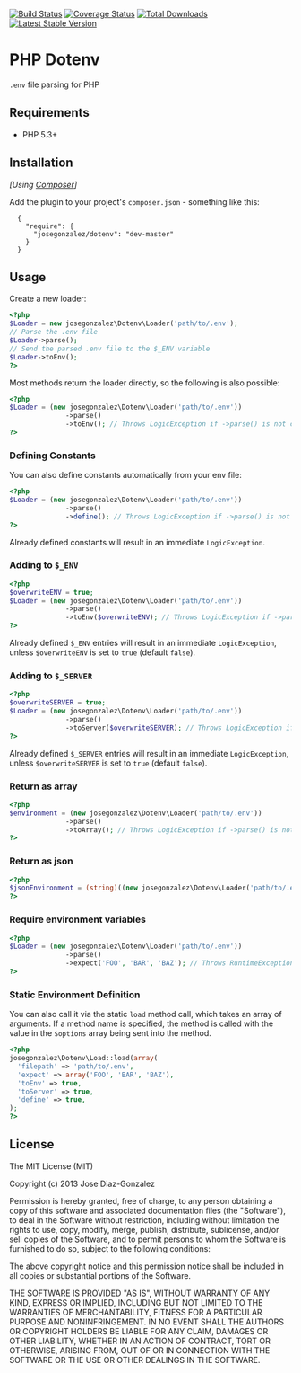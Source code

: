 [![Build Status](https://travis-ci.org/josegonzalez/php-dotenv.png?branch=master)](https://travis-ci.org/josegonzalez/php-dotenv) [![Coverage Status](https://coveralls.io/repos/josegonzalez/php-dotenv/badge.png?branch=master)](https://coveralls.io/r/josegonzalez/php-dotenv?branch=master) [![Total Downloads](https://poser.pugx.org/josegonzalez/dotenv/d/total.png)](https://packagist.org/packages/josegonzalez/dotenv) [![Latest Stable Version](https://poser.pugx.org/josegonzalez/dotenv/v/stable.png)](https://packagist.org/packages/josegonzalez/dotenv)

# PHP Dotenv

`.env` file parsing for PHP

## Requirements

* PHP 5.3+

## Installation

_[Using [Composer](http://getcomposer.org/)]_

Add the plugin to your project's `composer.json` - something like this:

```composer
  {
    "require": {
      "josegonzalez/dotenv": "dev-master"
    }
  }
```

## Usage

Create a new loader:

```php
<?php
$Loader = new josegonzalez\Dotenv\Loader('path/to/.env');
// Parse the .env file
$Loader->parse();
// Send the parsed .env file to the $_ENV variable
$Loader->toEnv();
?>
```

Most methods return the loader directly, so the following is also possible:

```php
<?php
$Loader = (new josegonzalez\Dotenv\Loader('path/to/.env'))
              ->parse()
              ->toEnv(); // Throws LogicException if ->parse() is not called first
?>
```

### Defining Constants

You can also define constants automatically from your env file:

```php
<?php
$Loader = (new josegonzalez\Dotenv\Loader('path/to/.env'))
              ->parse()
              ->define(); // Throws LogicException if ->parse() is not called first
?>
```

Already defined constants will result in an immediate `LogicException`.

### Adding to `$_ENV`

```php
<?php
$overwriteENV = true;
$Loader = (new josegonzalez\Dotenv\Loader('path/to/.env'))
              ->parse()
              ->toEnv($overwriteENV); // Throws LogicException if ->parse() is not called first
?>
```

Already defined `$_ENV` entries will result in an immediate `LogicException`, unless `$overwriteENV` is set to `true` (default `false`).

### Adding to `$_SERVER`

```php
<?php
$overwriteSERVER = true;
$Loader = (new josegonzalez\Dotenv\Loader('path/to/.env'))
              ->parse()
              ->toServer($overwriteSERVER); // Throws LogicException if ->parse() is not called first
?>
```

Already defined `$_SERVER` entries will result in an immediate `LogicException`, unless `$overwriteSERVER` is set to `true` (default `false`).

### Return as array

```php
<?php
$environment = (new josegonzalez\Dotenv\Loader('path/to/.env'))
              ->parse()
              ->toArray(); // Throws LogicException if ->parse() is not called first
?>
```

### Return as json

```php
<?php
$jsonEnvironment = (string)((new josegonzalez\Dotenv\Loader('path/to/.env'))->parse());
?>
```

### Require environment variables

```php
<?php
$Loader = (new josegonzalez\Dotenv\Loader('path/to/.env'))
              ->parse()
              ->expect('FOO', 'BAR', 'BAZ'); // Throws RuntimeException if variables are missing
?>
```

### Static Environment Definition

You can also call it via the static `load` method call, which takes an array of arguments. If a method name is specified, the method is called with the value in the `$options` array being sent into the method.

```php
<?php
josegonzalez\Dotenv\Load::load(array(
  'filepath' => 'path/to/.env',
  'expect' => array('FOO', 'BAR', 'BAZ'),
  'toEnv' => true,
  'toServer' => true,
  'define' => true,
);
?>
```

## License

The MIT License (MIT)

Copyright (c) 2013 Jose Diaz-Gonzalez

Permission is hereby granted, free of charge, to any person obtaining a copy
of this software and associated documentation files (the "Software"), to deal
in the Software without restriction, including without limitation the rights
to use, copy, modify, merge, publish, distribute, sublicense, and/or sell
copies of the Software, and to permit persons to whom the Software is
furnished to do so, subject to the following conditions:

The above copyright notice and this permission notice shall be included in
all copies or substantial portions of the Software.

THE SOFTWARE IS PROVIDED "AS IS", WITHOUT WARRANTY OF ANY KIND, EXPRESS OR
IMPLIED, INCLUDING BUT NOT LIMITED TO THE WARRANTIES OF MERCHANTABILITY,
FITNESS FOR A PARTICULAR PURPOSE AND NONINFRINGEMENT. IN NO EVENT SHALL THE
AUTHORS OR COPYRIGHT HOLDERS BE LIABLE FOR ANY CLAIM, DAMAGES OR OTHER
LIABILITY, WHETHER IN AN ACTION OF CONTRACT, TORT OR OTHERWISE, ARISING FROM,
OUT OF OR IN CONNECTION WITH THE SOFTWARE OR THE USE OR OTHER DEALINGS IN
THE SOFTWARE.
